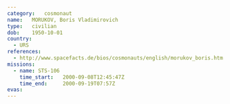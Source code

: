 ```yaml
---
category:	cosmonaut
name:	MORUKOV, Boris Vladimirovich 
type:	civilian
dob:	1950-10-01
country:
  - URS
references:
  - http://www.spacefacts.de/bios/cosmonauts/english/morukov_boris.htm
missions:
  - name: STS-106
    time_start:   2000-09-08T12:45:47Z
    time_end:     2000-09-19T07:57Z
evas:
---
```

